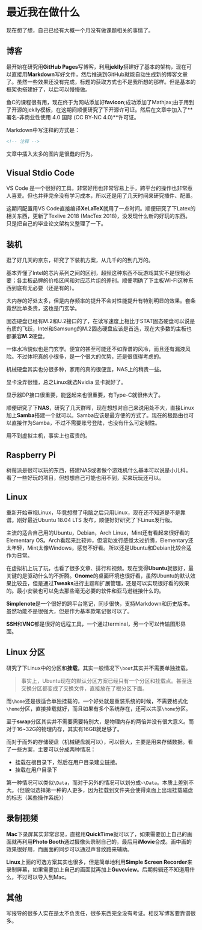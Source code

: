 # 最近我在做什么

现在想了想，自己已经有大概一个月没有做课题相关的事情了。

## 博客

最开始在研究用**GitHub Pages**写博客，利用**jeklly**搭建好了基本的架构，现在可以直接用**Markdown**写好文件，然后推送到GitHub就能自动生成新的博客文章了。虽然一些效果还没有完成，标题的获取方式也不是我所想的那样。但是基本的框架也搭建好了，以后可以慢慢做。

鱼C的课程很有用，现在终于为网站添加好**favicon**;成功添加了Mathjax;由于用到了开源的jeklly模板，在这期间顺便研究了下开源许可证。然后在文章中加入了**署名-非商业性使用 4.0 国际 (CC BY-NC 4.0)**许可证。

Markdown中写注释的方式是：

``` markdown
<!-- 注释 -->
```

文章中插入太多的图片是很蠢的行为。

## Visual Stdio Code

<!-- ![VS Code](https://upload.wikimedia.org/wikipedia/commons/thumb/f/f3/Visual_Studio_Code_0.10.1_icon.png/240px-Visual_Studio_Code_0.10.1_icon.png) -->

VS Code 是一个很好的工具，非常好用也非常容易上手，跨平台的操作也非常惹人喜爱。但也并非完全没有学习成本，所以还是用了几天时间来研究插件、配置。

这期间配置用VS Code直接编译**XeLaTeX**就用了一点时间。顺便研究了下Latex的相关东西，更新了Texlive 2018 (MacTex 2018)，没发现什么新的好玩的东西。只是把自己的毕业论文架构又整理了一下。

## 装机

逛了好几天的京东，研究了下装机方案，从几千的的到几万的。

基本弄懂了Intel的芯片系列之间的区别，超频这种东西不玩游戏其实不是很有必要；各主板品牌的价格区间和对应芯片组的差别。顺便明确了下主板WI-FI这种东西到底有无必要（还是有的）。

大内存的好处太多，但是内存频率的提升不会对性能提升有特别明显的效果。套条竟然比单条贵，这也是门玄学。

<!--![M.2](https://www.profesionalreview.com/wp-content/uploads/2016/10/todo-sobre-M.2.png)-->

固态硬盘已经有M.2和U.2接口的了，在读写速度上相比于STAT固态硬盘可以说是有质的飞跃，Intel和Samsung的M.2固态硬盘应该是首选，现在大多数的主板也都兼容**M.2**硬盘。

一体水冷貌似也是门玄学。便宜的甚至可能还不如靠谱的风冷，而且还有漏液风险。不过体积真的小很多，是一个很大的优势，还是很值得考虑的。

机械硬盘其实也分很多种，家用的真的很便宜，NAS上的稍贵一些。

显卡没弄很懂，总之Linux就选Nvidia 显卡就好了。

显示器DP接口很重要，能竖起来也很重要，有Type-C就很伟大了。

顺便研究了下**NAS**，研究了几天群晖，现在想想对自己来说用处不大，直接Linux加上**Samba**搭建一个就可以。Samba应该是最方便的方式了。现在的极路由也可以直接作为Samba，不过不需要账号登陆，也没有什么可定制性。

用不到虚拟主机，事实上也蛮贵的。

## Raspberry Pi

<!-- ![Raspberry Pi](https://seeklogo.com/images/R/raspberry-pi-logo-8240ABBDFE-seeklogo.com.png) -->

树莓派是很可以玩的东西，搭建NAS或者做个游戏机什么基本可以说是小儿科。看了一些好玩的项目，但想想自己可能也用不到，买来玩玩还可以。

## Linux

重新开始审视Linux，毕竟想攒了电脑之后只用Linux，现在还不知道是不是靠谱。刚好最近Ubuntu 18.04 LTS 发布，顺便好好研究了下Linux发行版。

主流的适合自己用的Ubuntu，Debian，Arch Linux，Mint还有看起来很好看的Elementary OS。Arch看起来比较帅，但滚动发行感觉太过折腾，Elementary还太年轻，Mint太像Windows，感觉不好看。所以还是Ubuntu和Debian比较合适作为日常。

<!-- ![Ubuntu](https://assets.ubuntu.com/v1/29985a98-ubuntu-logo32.png) -->

在虚拟机上玩了玩，也看了很多文章、排行和视频。现在觉得**Ubuntu**就很好，最关键的是驱动什么的不折腾。**Gnome**的桌面环境也很好看，虽然Ubuntu的默认效果比较丑，但是通过**Tweaks**进行主题和扩展管理，还是可以实现很好看的效果的。最小安装也可以免去那些毫无必要的软件和亚马逊链接什么的。

**Simplenote**是一个很好的跨平台笔记，同步很快，支持Markdown和历史版本。虽然功能不是很强大，但是作为基本款笔记很可以了。

**SSH**和**VNC**都是很好的远程工具，一个通过terminal，另一个可以传输图形界面。

## Linux 分区

研究了下Linux中的分区和**挂载**，其实一般情况下`\boot`其实并不需要单独挂载。

> 事实上，Ubuntu现在的默认分区方案已经只有一个分区和挂载点。甚至连交换分区都变成了交换文件，直接放在了根分区下面。

而`\home`还是很适合单独挂载的，一个好处就是重装系统的时候，不需要格式化`\home`分区，直接挂载就好，而且如果有多个系统存在，还可以共享`\home`分区。

至于**swap**分区其实并不需要需要特别大，是物理内存的两倍并没有很大意义。而对于16~32G的物理内存，其实有16GB就足够了。

而对于而外的存储硬盘（机械硬盘就可以），可以很大，主要是用来存储数据。看了一些方案，主要可以分成两种情况：

- 挂载在根目录下，然后在用户目录建立链接。
- 挂载在用户目录下

第一种情况可以类似`\Data`，而对于另外的情况可以划分成`~\Data`。本质上差别不大。（但貌似选择第一种的人更多，因为挂载到文件夹会使得桌面上出现挂载磁盘的标志（某些操作系统））

## 录制视频

**Mac**下录屏其实非常容易，直接用**QuickTime**就可以了，如果需要加上自己的画面就再利用**Photo Booth**通过摄像头录制自己的，最后用**iMovie**合成。画中画的效果很好用，而画面的同步可以通过声音纹路来辅助。

<!-- ![Simple Screen Recorder](https://uappexplorer.com/api/v1/snaps/icon/ubuntu/3c527d390fde058ad99974876ed06dca/simplescreenrecorder-mardy.png) -->

**Linux**上面的可选方案其实也很多，但是简单地利用**Simple Screen Recorder**来录制屏幕，如果需要加上自己的画面就再加上**Guvcview**。后期剪辑还不知道用什么，不过可以导入到Mac。

## 其他

写报导的很多人实在是太不负责任，很多东西完全没有考证。相反写博客要靠谱很多。